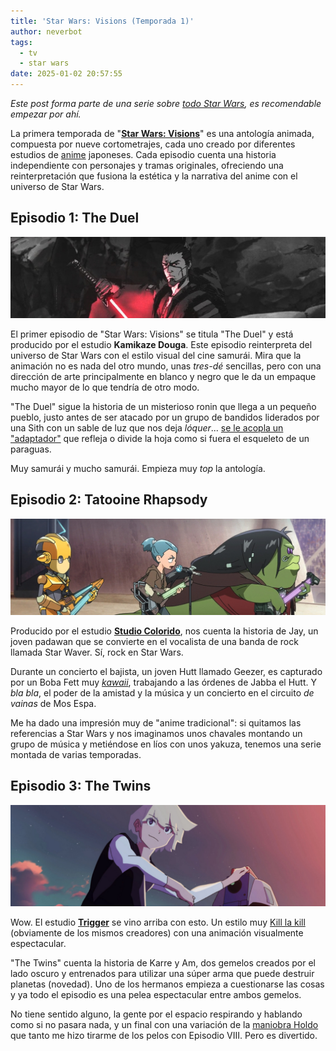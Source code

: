 ```yaml
---
title: 'Star Wars: Visions (Temporada 1)'
author: neverbot
tags:
  - tv
  - star wars
date: 2025-01-02 20:57:55
---
```



*Este post forma parte de una serie sobre [todo Star Wars](/cine/todo-star-wars/), es recomendable empezar por ahí.*

La primera temporada de "[**Star Wars: Visions**](https://en.wikipedia.org/wiki/Star_Wars:_Visions)" es una antología animada, compuesta por nueve cortometrajes, cada uno creado por diferentes estudios de [anime](https://en.wikipedia.org/wiki/Anime) japoneses. Cada episodio cuenta una historia independiente con personajes y tramas originales, ofreciendo una reinterpretación que fusiona la estética y la narrativa del anime con el universo de Star Wars. 

## Episodio 1: The Duel

![the-duel](./star-wars-visions-temporada-1/the-duel.jpg)

El primer episodio de "Star Wars: Visions" se titula "The Duel" y está producido por el estudio **Kamikaze Douga**. Este episodio reinterpreta del universo de Star Wars con el estilo visual del cine samurái. Mira que la animación no es nada del otro mundo, unas *tres-dé* sencillas, pero con una dirección de arte principalmente en blanco y negro que le da un empaque mucho mayor de lo que tendría de otro modo.

"The Duel" sigue la historia de un misterioso ronin que llega a un pequeño pueblo, justo antes de ser atacado por un grupo de bandidos liderados por una Sith con un sable de luz que nos deja *lóquer*... [se le acopla un "adaptador"](https://starwars.fandom.com/wiki/Lightsaber_parasol) que refleja o divide la hoja como si fuera el esqueleto de un paraguas.

Muy samurái y mucho samurái. Empieza muy *top* la antología.

## Episodio 2: Tatooine Rhapsody

![tatooine-rhapsody](./star-wars-visions-temporada-1/tatooine-rhapsody.jpg)

Producido por el estudio [**Studio Colorido**](https://en.wikipedia.org/wiki/Studio_Colorido), nos cuenta la historia de Jay, un joven padawan que se convierte en el vocalista de una banda de rock llamada Star Waver. Sí, rock en Star Wars.

Durante un concierto el bajista, un joven Hutt llamado Geezer, es capturado por un Boba Fett muy [*kawaii*](https://en.wikipedia.org/wiki/Kawaii), trabajando a las órdenes de Jabba el Hutt. Y *bla bla*, el poder de la amistad y la música y un concierto en el circuito *de vainas* de Mos Espa.

Me ha dado una impresión muy de "anime tradicional": si quitamos las referencias a Star Wars y nos imaginamos unos chavales montando un grupo de música y metiéndose en líos con unos yakuza, tenemos una serie montada de varias temporadas.

## Episodio 3: The Twins

![the-twins](./star-wars-visions-temporada-1/the-twins.jpg)

Wow. El estudio [**Trigger**](https://en.wikipedia.org/wiki/Studio_Trigger) se vino arriba con esto. Un estilo muy [Kill la kill](https://en.wikipedia.org/wiki/Kill_la_Kill) (obviamente de los mismos creadores) con una animación visualmente espectacular.

"The Twins" cuenta la historia de Karre y Am, dos gemelos creados por el lado oscuro y entrenados para utilizar una súper arma que puede destruir planetas (novedad). Uno de los hermanos empieza a cuestionarse las cosas y ya todo el episodio es una pelea espectacular entre ambos gemelos.

No tiene sentido alguno, la gente por el espacio respirando y hablando como si no pasara nada, y un final  con una variación de la [maniobra Holdo](https://starwars.fandom.com/wiki/Holdo_maneuver) que tanto me hizo tirarme de los pelos con Episodio VIII. Pero es divertido.
